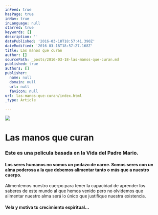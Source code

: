 ```yaml
---
inFeed: true
hasPage: true
inNav: true
inLanguage: null
starred: true
keywords: []
description: ''
datePublished: '2016-03-18T18:57:41.390Z'
dateModified: '2016-03-18T18:57:27.168Z'
title: Las manos que curan
author: []
sourcePath: _posts/2016-03-18-las-manos-que-curan.md
published: true
authors: []
publisher:
  name: null
  domain: null
  url: null
  favicon: null
url: las-manos-que-curan/index.html
_type: Article

---
```

![](https://the-grid-user-content.s3-us-west-2.amazonaws.com/5fa42e61-b8b9-49c3-aba7-ea85ab848f04.jpg)

# Las manos que curan

### Este es una película basada en la Vida del Padre Mario.

#### Los seres humanos no somos un pedazo de carne. Somos seres con un alma poderosa a la que debemos alimentar tanto o más que a nuestro cuerpo.  
Alimentemos nuestro cuerpo para tener la capacidad de aprender los saberes de este mundo al que hemos venido pero no olvidemos que alimentar nuestro alma será lo único que justifique nuestra existencia.

#### Vela y motiva tu crecimiento espiritual...